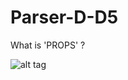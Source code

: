 # Parser-D-D5


What is 'PROPS' ?

![alt tag](https://statusas.ru/wp-content/uploads/2020/06/statusas-auf-volk1.jpg)
